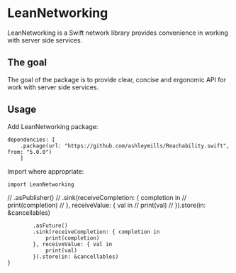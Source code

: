 # LeanNetworking

LeanNetworking is a Swift network library provides convenience in working with server side services.

## The goal

The goal of the package is to provide clear, concise and ergonomic API for work with server side services.

## Usage

Add LeanNetworking package:
```
dependencies: [
    .package(url: "https://github.com/ashleymills/Reachability.swift", from: "5.0.0")
    ]
```
Import where appropriate:
```
import LeanNetworking
```


//            .asPublisher()
//            .sink(receiveCompletion: { completion in
//                print(completion)
//            }, receiveValue: { val in
//                print(val)
//            }).store(in: &cancellables)
                
            .asFuture()
            .sink(receiveCompletion: { completion in
                print(completion)
            }, receiveValue: { val in
                print(val)
            }).store(in: &cancellables)
    }
